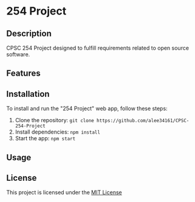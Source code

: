 # 254 Project

## Description
CPSC 254 Project designed to fulfill requirements related to open source software.

## Features

## Installation
To install and run the "254 Project" web app, follow these steps:

1. Clone the repository: `git clone https://github.com/alee34161/CPSC-254-Project`
2. Install dependencies: `npm install`
3. Start the app: `npm start`

## Usage

## License
This project is licensed under the [MIT License](LICENSE)